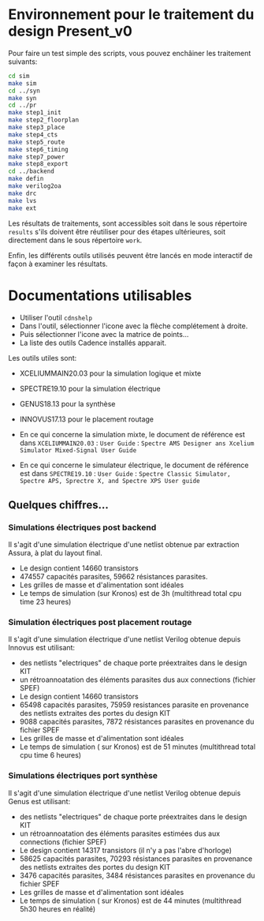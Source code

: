 # Environnement pour le traitement du design Present_v0 

Pour faire un test simple des scripts, vous pouvez enchâiner les traitement suivants:

```sh
cd sim
make sim
cd ../syn
make syn
cd ../pr
make step1_init     
make step2_floorplan 
make step3_place    
make step4_cts      
make step5_route    
make step6_timing   
make step7_power    
make step8_export   
cd ../backend
make defin
make verilog2oa
make drc
make lvs
make ext
```

Les résultats de traitements, sont accessibles soit dans le sous répertoire ``results`` s'ils doivent être réutiliser pour des étapes ultérieures, soit directement dans le sous répertoire ``work``.

Enfin, les différents outils utilisés peuvent être lancés en mode interactif de façon à examiner les résultats.


# Documentations utilisables

- Utiliser l'outil `cdnshelp`
- Dans l'outil, sélectionner l'icone avec la flèche complétement à droite.
- Puis sélectionner l'icone avec la matrice de points...
- La liste des outils Cadence installés apparait.

Les outils utiles sont:
- XCELIUMMAIN20.03 pour la simulation logique et mixte
- SPECTRE19.10 pour la simulation électrique
- GENUS18.13 pour la synthèse
- INNOVUS17.13 pour le placement routage

- En ce qui concerne la simulation mixte, le document de référence est dans `XCELIUMMAIN20.03` :  `User Guide` : `Spectre AMS Designer ans Xcelium Simulator Mixed-Signal User Guide`
- En ce qui concerne le simulateur électrique, le document de référence est dans `SPECTRE19.10` : `User Guide` : `Spectre Classic Simulator, Spectre APS, Sprectre X, and Spectre XPS User guide`


## Quelques chiffres...

### Simulations électriques post backend
Il s'agit d'une simulation électrique d'une netlist obtenue par extraction Assura, à plat du layout final.

- Le design contient 14660 transistors
- 474557 capacités parasites, 59662 résistances parasites.
- Les grilles de masse et d'alimentation sont idéales
- Le temps de simulation (sur Kronos) est de 3h (multithread total cpu time 23 heures)

### Simulation électriques post placement routage
Il s'agit d'une simulation électrique d'une netlist Verilog obtenue depuis Innovus est  utilisant:
- des netlists "electriques" de chaque porte préextraites dans le design KIT
- un rétroannoatation des éléments parasites dus aux connections (fichier SPEF)
- Le design contient 14660 transistors
- 65498 capacités parasites,  75959 resistances parasite en provenance des netlists extraites des portes du design KIT 
- 9088 capacités parasites, 7872  résistances parasites en provenance du fichier SPEF
- Les grilles de masse et d'alimentation sont idéales
- Le temps de simulation ( sur Kronos) est de 51 minutes (multithread total cpu time  6 heures)

### Simulations électriques port synthèse
Il s'agit d'une simulation électrique d'une netlist Verilog obtenue depuis Genus est  utilisant:
- des netlists "electriques" de chaque porte préextraites dans le design KIT
- un rétroannoatation des éléments parasites estimées dus aux connections (fichier SPEF)
- Le design contient 14317 transistors (il n'y a pas l'abre d'horloge)
- 58625 capacités parasites, 70293 résistances parasites en provenance des netlists extraites des portes du design KIT
- 3476 capacités parasites, 3484 résistances parasites en provenance du fichier SPEF
- Les grilles de masse et d'alimentation sont idéales
- Le temps de simulation ( sur Kronos) est de 44 minutes (multithread 5h30 heures en réalité)


